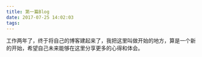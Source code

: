 ```yaml
---
title: 第一篇Blog
date: 2017-07-25 14:02:03
tags:
---
```


工作两年了，终于将自己的博客建起来了，我把这里叫做开始的地方，算是一个新的开始，希望自己未来能够在这里分享更多的心得和体会。
